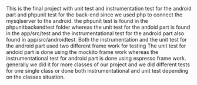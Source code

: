 This is the final project with unit test and instrumentation test for the android part and phpunit test for the back-end since we used php to connect the mysqlserver to the android.
the phpunit test is found in the phpunitbackendtest folder whereas the unit test for the andoid part is found in the app/src/test and the instrumentational test for the android part also found in app/src/androidtest.
Both the instrumentation and the unit test for the android part used two different frame work for testing
The unit test for andoid part is done using the mockito frame work whereas the instrumentational test for android part is done using espresso frame work.
generally we did it for more classes of our project and we did different tests for one single class or done both instrumentational  and unit test depending on the classes situation.
